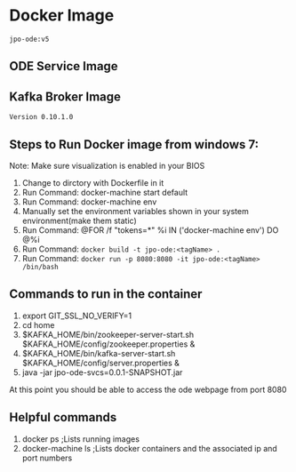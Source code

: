 # Docker Image
	jpo-ode:v5
## ODE Service Image
## Kafka Broker Image
	Version 0.10.1.0
## Steps to Run Docker image from windows 7:

 Note: Make sure visualization is enabled in your BIOS
 1. Change to dirctory with Dockerfile in it
 2. Run Command: docker-machine start default
 3. Run Command: docker-machine env
 4. Manually set the environment variables shown in your system environment(make them static)
 5. Run Command: @FOR /f "tokens=*" %i IN ('docker-machine env') DO @%i
 6. Run Command: `docker build -t jpo-ode:<tagName> .`
 7. Run Command: `docker run -p 8080:8080 -it jpo-ode:<tagName> /bin/bash`
## Commands to run in the container
1. export GIT_SSL_NO_VERIFY=1
2. cd home
3. $KAFKA_HOME/bin/zookeeper-server-start.sh  $KAFKA_HOME/config/zookeeper.properties &
3. $KAFKA_HOME/bin/kafka-server-start.sh  $KAFKA_HOME/config/server.properties &
4. java -jar jpo-ode-svcs=0.0.1-SNAPSHOT.jar

At this point you should be able to access the ode webpage from port 8080

## Helpful commands
 1. docker ps ;Lists running images
 2. docker-machine ls ;Lists docker containers and the associated ip and port numbers

